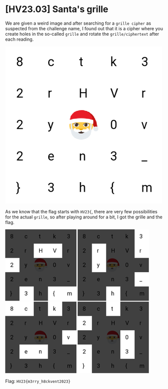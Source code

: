 # [HV23.03] Santa's grille

We are given a weird image and after searching for a `grille cipher` as suspected from the challenge name, I found out that it is a cipher where you create holes in the so-called `grille` and rotate the `grille/ciphertext` after each reading.

![ciphertext](ciphertext.png)

As we know that the flag starts with `HV23{`, there are very few possibilities for the actual `grille`, so after playing around for a bit, I got the grille and the flag.

<img src="grille1.png" alt="grille1" width="45%">
<img src="grille2.png" alt="grille2" width="45%">
<img src="grille3.png" alt="grille3" width="45%">
<img src="grille4.png" alt="grille4" width="45%">

Flag: `HV23{m3rry_h8ckvent2023}`